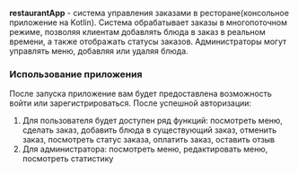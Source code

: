 <b>restaurantApp</b> - система управления заказами в ресторане(консольное приложение на Kotlin). Система обрабатывает заказы в многопоточном режиме, позволяя клиентам добавлять блюда в заказ в
реальном времени, а также отображать статусы заказов. Администраторы могут
управлять меню, добавляя или удаляя блюда. 

<h3> Использование приложения </h3>
После запуска приложение вам будет предоставлена возможность войти или зарегистрироваться. После успешной авторизации: 

1) Для пользователя будет доступен ряд функций: посмотреть меню, сделать заказ, добавить блюда в существующий заказ, отменить заказ, посмотреть статус заказа, оплатить заказ, оставить отзыв
2) Для администратора: посмотреть меню, редактировать меню, посмотреть статистику
